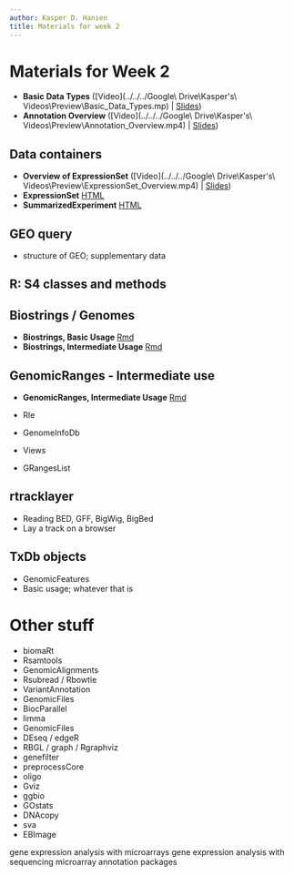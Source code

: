 ```yaml
---
author: Kasper D. Hansen
title: Materials for week 2
---
```


# Materials for Week 2

- **Basic Data Types** ([Video](../../../Google\ Drive\Kasper\'s\ Videos\Preview\Basic_Data_Types.mp) | [Slides]())
- **Annotation Overview** ([Video](../../../Google\ Drive\Kasper\'s\ Videos\Preview\Annotation_Overview.mp4) | [Slides]())

## Data containers

- **Overview of ExpressionSet** ([Video](../../../Google\ Drive\Kasper\'s\ Videos\Preview\ExpressionSet_Overview.mp4) | [Slides]())
- **ExpressionSet** [HTML](ExpressionSet.html)
- **SummarizedExperiment** [HTML](SummarizedExperiment.html)

## GEO query

- structure of GEO; supplementary data

## R: S4 classes and methods

## Biostrings / Genomes

- **Biostrings, Basic Usage** [Rmd](Biostrings_Basic.html)
- **Biostrings, Intermediate Usage** [Rmd](Biostrings_Intermediate.html)


## GenomicRanges - Intermediate use

- **GenomicRanges, Intermediate Usage** [Rmd](GenomicRanges_Intermediate.html)

- Rle
- GenomeInfoDb
- Views
- GRangesList

## rtracklayer

- Reading BED, GFF, BigWig, BigBed
- Lay a track on a browser

## TxDb objects

- GenomicFeatures
- Basic usage; whatever that is



# Other stuff

- biomaRt
- Rsamtools
- GenomicAlignments
- Rsubread / Rbowtie
- VariantAnnotation
- GenomicFiles
- BiocParallel
- limma
- GenomicFiles
- DEseq / edgeR
- RBGL / graph / Rgraphviz
- genefilter
- preprocessCore
- oligo
- Gviz
- ggbio
- GOstats
- DNAcopy
- sva
- EBImage


gene expression analysis with microarrays
gene expression analysis with sequencing
microarray annotation packages


